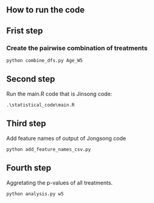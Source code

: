 ## How to run the code 

## Frist step 

### Create the pairwise combination of treatments 

`python combine_dfs.py Age_W5`

## Second step

Run the main.R code that is Jinsong code:

`.\statistical_code\main.R`

## Third step

Add feature names of output of Jongsong code

`python add_feature_names_csv.py`


## Fourth step

Aggretating the p-values of all treatments. 

`python analysis.py w5`